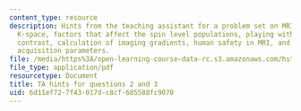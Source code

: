 ```yaml
---
content_type: resource
description: Hints from the teaching assistant for a problem set on MRI physics, understanding
  K-space, factors that affect the spin level populations, playing with T1 and T2
  contrast, calculation of imaging gradients, human safety in MRI, and pulse sequence
  acquisition parameters.
file: /media/https%3A/open-learning-course-data-rc.s3.amazonaws.com/hst-583-functional-magnetic-resonance-imaging-data-acquisition-and-analysis-fall-2008/6d11ef727f43017dc8cf685588fc9070_ps2_q23_hints.pdf
file_type: application/pdf
resourcetype: Document
title: TA hints for questions 2 and 3
uid: 6d11ef72-7f43-017d-c8cf-685588fc9070
---
```

